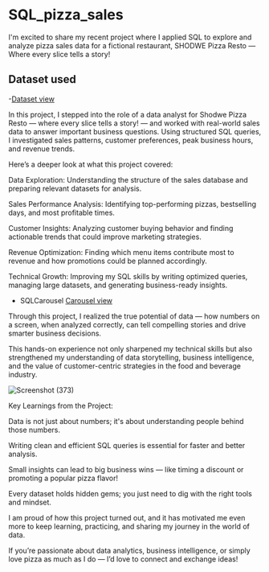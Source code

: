 # SQL_pizza_sales


I'm excited to share my recent project where I applied SQL to explore and analyze pizza sales data for a fictional restaurant, SHODWE Pizza Resto — Where every slice tells a story!

## Dataset used 

-<a href="https://github.com/anjalishaw760/SQL_pizza_sales/blob/main/Pizza_sales%20PDF%20_2.pdf">Dataset view</a>


In this project, I stepped into the role of a data analyst for Shodwe Pizza Resto — where every slice tells a story! — and worked with real-world sales data to answer important business questions.
Using structured SQL queries, I investigated sales patterns, customer preferences, peak business hours, and revenue trends.

Here’s a deeper look at what this project covered:

Data Exploration: Understanding the structure of the sales database and preparing relevant datasets for analysis.

Sales Performance Analysis: Identifying top-performing pizzas, bestselling days, and most profitable times.

Customer Insights: Analyzing customer buying behavior and finding actionable trends that could improve marketing strategies.

Revenue Optimization: Finding which menu items contribute most to revenue and how promotions could be planned accordingly.

Technical Growth: Improving my SQL skills by writing optimized queries, managing large datasets, and generating business-ready insights.


- SQLCarousel <a href="https://github.com/anjalishaw760/SQL_pizza_sales/commit/963b5b1534f9e96d54b821024a3403b653d8b639">Carousel view</a>


Through this project, I realized the true potential of data — how numbers on a screen, when analyzed correctly, can tell compelling stories and drive smarter business decisions.

This hands-on experience not only sharpened my technical skills but also strengthened my understanding of data storytelling, business intelligence, and the value of customer-centric strategies in the food and beverage industry.

![Screenshot (373)](https://github.com/user-attachments/assets/4ff1258f-bc5e-412e-90f0-c6e430ad3a82)


Key Learnings from the Project:

Data is not just about numbers; it's about understanding people behind those numbers.

Writing clean and efficient SQL queries is essential for faster and better analysis.

Small insights can lead to big business wins — like timing a discount or promoting a popular pizza flavor!

Every dataset holds hidden gems; you just need to dig with the right tools and mindset.

I am proud of how this project turned out, and it has motivated me even more to keep learning, practicing, and sharing my journey in the world of data.

If you’re passionate about data analytics, business intelligence, or simply love pizza as much as I do — I’d love to connect and exchange ideas!
